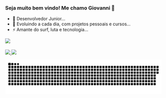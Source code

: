 ### Seja muito bem vindo! Me chamo Giovanni 👋
- 🔭 Desenvolvedor Junior...
- 🌱 Evoluindo a cada dia, com projetos pessoais e cursos...
- ⚡ Amante do surf, luta e tecnologia...
<div align="left">
  <a href="https://www.linkedin.com/in/giovannishiroma/" target="_blank"><img src="https://img.shields.io/badge/-LinkedIn-%230077B5?style=for-the-badge&logo=linkedin&logoColor=white" target="_blank"></a>
</div>
<br />

<div align="left" margin-top="10px">
  <a href="https://github.com/Giovanni-Shiroma">   
    <img height="180em" src="https://github-readme-stats.vercel.app/api?username=Giovanni-Shiroma&show_icons=true&theme=highcontrast&include_all_commits=true&count_private=true"/>
    <img height="180em" src="https://github-readme-stats.vercel.app/api/top-langs/?username=Giovanni-Shiroma&layout=compact&langs_count=7&theme=highcontrast"/>  
  </a>
</div>
  
![Snake animation](https://github.com/Giovanni-Shiroma/Giovanni-Shiroma/blob/output/github-contribution-grid-snake.svg)
